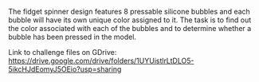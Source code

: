 The fidget spinner design features 8 pressable silicone bubbles and each bubble will have its own unique color assigned to it. The task is to find out the color associated with each of the bubbles and to determine whether a bubble has been pressed in the model.

Link to challenge files on GDrive:
https://drive.google.com/drive/folders/1UYUistlrLtDLO5-5ikcHJdEomyJ5OEio?usp=sharing
